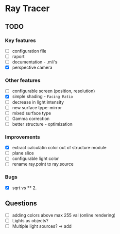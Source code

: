 # Ray Tracer

## TODO

### Key features
- [ ] configuration file
- [ ] raport
- [ ] documentation - .mli's
- [x] perspective camera

### Other features
- [ ] configurable screen (position, resolution)
- [x] simple shading - `Facing Ratio`
- [ ] decrease in light intensity
- [ ] new surface type: mirror
- [ ] mixed surface type 
- [ ] Gamma correction
- [ ] better structure - optimization 

### Improvements
- [x] extract calculatin color out of structure module
- [ ] plane slice
- [ ] configurable light color
- [ ] rename ray.point to ray.source

### Bugs
- [x] sqrt vs ** 2.

## Questions
- [ ] adding colors above max 255 val (online rendering)
- [ ] Lights as objects?
- [ ] Multiple light sources? -> add

